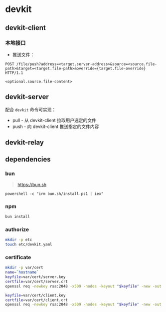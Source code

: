 # devkit
## devkit-client
### 本地接口
* 推送文件：
``` http
POST /file/push?address=<target.server-address>&source=<source.file-path>&target=<target.file-path>&override={target.file-override} HTTP/1.1

<optional.source.file-content>
```
## devkit-server
配合 `devkit` 命令可实现：
* pull - 从 devkit-client 拉取用户选定的文件
* push - 向 devkit-client 推送指定的文件内容

## devkit-relay

## dependencies
### bun
> https://bun.sh
```
powershell -c "irm bun.sh/install.ps1 | iex"
```

### npm
``` bash
bun install
```

### authorize
``` bash
mkdir -p etc
touch etc/devkit.yaml
```

### certificate
``` bash
mkdir -p var/cert
name=`hostname`
keyfile=var/cert/server.key
certfile=var/cert/server.crt
openssl req -newkey rsa:2048 -x509 -nodes -keyout "$keyfile" -new -out "$certfile" -subj /CN=$name

keyfile=var/cert/client.key
certfile=var/cert/client.crt
openssl req -newkey rsa:2048 -x509 -nodes -keyout "$keyfile" -new -out "$certfile" -subj /CN=$name


```
